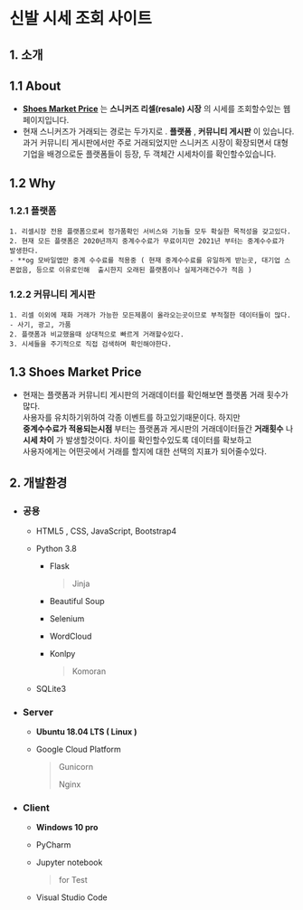 # 신발 시세 조회 사이트

## 1. 소개
## 1.1 About
+ [**Shoes Market Price**](http://im-donggi.kro.kr/shoes/main) 는 __스니커즈 리셀(resale) 시장__ 의 시세를 조회할수있는 웹페이지입니다.
+ 현재 스니커즈가 거래되는 경로는 두가지로 . __플랫폼__ , __커뮤니티 게시판__ 이 있습니다. 과거 커뮤니티 게시판에서만 주로 거래되었지만 
스니커즈 시장이 확장되면서 대형기업을 배경으로둔 플랫폼들이 등장, 두 객체간 시세차이를 확인할수있습니다.

## 1.2 Why

### 1.2.1 플랫폼
	1. 리셀시장 전용 플랫폼으로써 정가품확인 서비스와 기능들 모두 확실한 목적성을 갖고있다.
	2. 현재 모든 플랫폼은 2020년까지 중계수수료가 무료이지만 2021년 부터는 중계수수료가 발생한다.
	- **og 모바일앱만 중계 수수료를 적용중 ( 현재 중계수수료를 유일하게 받는곳, 대기업 스폰없음, 등으로 이유로인해  출시한지 오래된 플랫폼이나 실제거래건수가 적음 )
### 1.2.2 커뮤니티 게시판
	1. 리셀 이외에 재화 거래가 가능한 모든제품이 올라오는곳이므로 부적절한 데이터들이 많다.
	- 사기, 광고, 가품
	2. 플랫폼과 비교했을때 상대적으로 빠르게 거래할수있다.
	3. 시세들을 주기적으로 직접 검색하며 확인해야한다. 

## 1.3 Shoes Market Price
+ 현재는 플랫폼과 커뮤니티 게시판의 거래데이터를 확인해보면
플랫폼 거래 횟수가 많다.<br>사용자를 유치하기위하여 각종 이벤트를 하고있기때문이다.
하지만 <br>__중계수수료가 적용되는시점__ 부터는 플랫폼과 게시판의 거래데이터들간 __거래횟수__ 나 __시세 차이__ 가 발생할것이다.
차이를 확인할수있도록 데이터를 확보하고 <br>
사용자에게는 어떤곳에서 거래를 할지에 대한 선택의 지표가 되어줄수있다.

## 2. 개발환경
+ ### 공용
	+ HTML5 , CSS, JavaScript, Bootstrap4
	
	+ Python 3.8
		+ Flask
			> Jinja
			
		+ Beautiful Soup
		+ Selenium
		+ WordCloud
		+ Konlpy
			> Komoran
	+ SQLite3
+ ### Server 
	+ __Ubuntu 18.04 LTS ( Linux )__
	
	+ Google Cloud Platform
		> Gunicorn
		>
		> Nginx

+ ### Client
	+ __Windows 10 pro__
	
	+ PyCharm
	
	+ Jupyter notebook
		>	for Test
	+ Visual Studio Code
		
